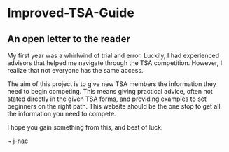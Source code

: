 # Improved-TSA-Guide

## An open letter to the reader

My first year was a whirlwind of trial and error. Luckily, I had experienced advisors that helped me navigate through the TSA competition. However, I realize that not everyone has the same access.

The aim of this project is to give new TSA members the information they need to begin competing. This means giving practical advice, often not stated directly in the given TSA forms, and providing examples to set beginners on the right path. This website should be the one stop to get all the information you need to compete.

I hope you gain something from this, and best of luck.

~ j-nac
